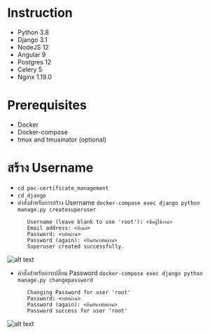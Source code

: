 # Instruction
- Python 3.8
- Django 3.1
- NodeJS 12
- Angular 9
- Postgres 12
- Celery 5
- Nginx 1.19.0

# Prerequisites
 - Docker
 - Docker-compose
 - tmux and tmuxinator (optional)

# สร้าง Username
- `cd poc-certificate_management`
- `cd django`
- คำสั่งสำหรับการสร้าง Username `docker-compose exec django python manage.py createsuperuser`
  ```ตัวอย่าง
     Username (leave blank to use 'root'): <ชื่อผู้ใช้งาน>
     Email address: <อีเมล>
     Password: <รหัสผ่าน>
     Password (again): <ยืนยันรหัสผ่าน>
     Superuser created successfully.
  ```
![alt text](https://www.img.in.th/images/9644b6166504079ad991ba643abba0d2.png)
- คำสั่งสำหรับการเปลี่ยน Password `docker-compose exec django python manage.py changepassword`
  ```ตัวอย่าง
     Changing Password for user 'root'
     Password: <รหัสผ่าน>
     Password (again): <ยืนยันรหัสผ่าน>
     Password success for user 'root'
  ```
![alt text](https://www.img.in.th/images/f13cefff15fc4831540326bb4f053b8e.png)
